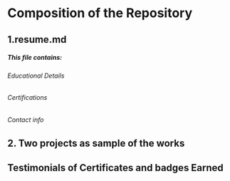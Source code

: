 # Composition of the Repository
## 1.resume.md
   #####  This file contains:
   ###### Educational Details 
   ###### Certifications
   ###### Contact info

## 2. Two projects as sample of the works

## Testimonials of Certificates and badges Earned
